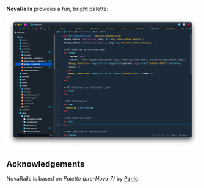 <!--
👋 Hello! As Nova users browse the extensions library, a good README can help them understand what your extension does, how it works, and what setup or configuration it may require.

Not every extension will need every item described below. Use your best judgement when deciding which parts to keep to provide the best experience for your new users.

💡 Quick Tip! As you edit this README template, you can preview your changes by selecting **Extensions → Activate Project as Extension**, opening the Extension Library, and selecting "NovaRails" in the sidebar.

Let's get started!
-->

<!--
🎈 To give users an idea of what your theme looks like, it's a great idea to show big, beautiful screenshots of your theme in action:
-->

**NovaRails** provides a fun, bright palette:

![](https://raw.githubusercontent.com/44brm/NovaRails/master/NovaRails-preview.png)

<!--
🎈 If your extension provides multiple variations, don't forget to show those too!
-->


## Acknowledgements

<!--
🎈 If your theme is based on existing work by someone else, consider crediting the original author
-->

NovaRails is based on _Palette (pre-Nova 7)_ by [Panic](https://panic.com/).
